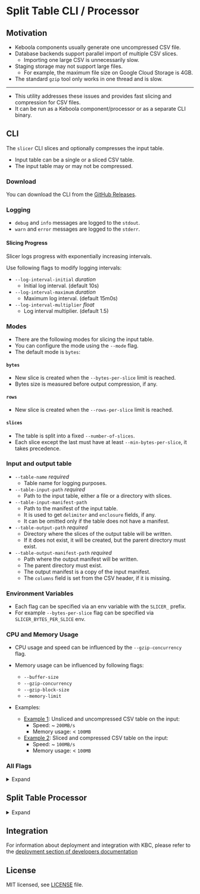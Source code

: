 # Split Table CLI / Processor

## Motivation

- Keboola components usually generate one uncompressed CSV file.
- Database backends support parallel import of multiple CSV slices.
  - Importing one large CSV is unnecessarily slow.
- Staging storage may not support large files.
  - For example, the maximum file size on Google Cloud Storage is 4GB.
- The standard `gzip` tool only works in one thread and is slow.

--------------------

- This utility addresses these issues and provides fast slicing and compression for CSV files.
- It can be run as a Keboola component/processor or as a separate CLI binary.


## CLI

The `slicer` CLI slices and optionally compresses the input table.
- Input table can be a single or a sliced CSV table.
- The input table may or may not be compressed.

### Download

You can download the CLI from the [GitHub Releases](https://github.com/keboola/processor-split-table/releases).

### Logging

- `debug` and `info` messages are logged to the `stdout`.
- `warn` and `error` messages are logged to the `stderr`.


#### Slicing Progress

Slicer logs progress with exponentially increasing intervals.

Use following flags to modify logging intervals:
-  `--log-interval-initial` *duration* 
   - Initial log interval. (default 10s)
-  `--log-interval-maximum` *duration*       
   - Maximum log interval. (default 15m0s)
-  `--log-interval-multiplier` *float*       
   - Log interval multiplier. (default 1.5)

### Modes

- There are the following modes for slicing the input table.
- You can configure the mode using the `--mode` flag.
- The default mode is `bytes`:

#### `bytes`

- New slice is created when the `--bytes-per-slice` limit is reached.
- Bytes size is measured before output compression, if any.

#### `rows`

- New slice is created when the `--rows-per-slice` limit is reached.

#### `slices`

- The table is split into a fixed `--number-of-slices`.
- Each slice except the last must have at least `--min-bytes-per-slice`, it takes precedence.

###  Input and output table

- `--table-name` *required*
  - Table name for logging purposes.
- `--table-input-path` *required*
  -  Path to the input table, either a file or a directory with slices.
- `--table-input-manifest-path`
  - Path to the manifest of the input table.
  - It is used to get `delimiter` and `enclosure` fields, if any.
  - It can be omitted only if the table does not have a manifest.
- `--table-output-path` *required*
  - Directory where the slices of the output table will be written.
  - If it does not exist, it will be created, but the parent directory must exist.
- `--table-output-manifest-path` *required*
  - Path where the output manifest will be written.
  - The parent directory must exist.
  - The output manifest is a copy of the input manifest.
  - The `columns` field is set from the CSV header, if it is missing.

###  Environment Variables

- Each flag can be specified via an env variable with the `SLICER_` prefix.
- For example `--bytes-per-slice` flag can be specified via `SLICER_BYTES_PER_SLICE` env.

###  CPU and Memory Usage

- CPU usage and speed can be influenced by the `--gzip-concurrency` flag.
- Memory usage can be influenced by following flags:
  - `--buffer-size`
  - `--gzip-concurrency`
  - `--gzip-block-size`
  - `--memory-limit`


- Examples:
  - [Example 1](./docs/example1.png): Unsliced and uncompressed CSV table on the input:
    - Speed: ~ `200MB/s`
    - Memory usage: < `100MB`
  - [Example 2](./docs/example2.png): Sliced and compressed CSV table on the input:
    - Speed: ~ `100MB/s`
    - Memory usage: < `100MB`

### All Flags

<details>
  <summary>Expand</summary>

- `--ahead-block-size` *int*
  - Or `SLICER_AHEAD_BLOCK_SIZE` env.
  - Size of a one read ahead input block. (default "1MB")
- `--ahead-blocks` *int*          
  - Or `SLICER_AHEAD_BLOCKS` env.
  - Number of blocks read ahead from an input slice. (default 16)
  - `0` disables read-ahead.
- `--ahead-slices` *int*            
  - Or `SLICER_AHEAD_SLICES` env.
  - Number of input slices opened ahead. (default 1)
- `--buffer-size` *string*
  - Or `SLICER_BUFFER_SIZE` env.
  - Output buffer size when gzip compression is disabled. (default "20MB")
- `--bytes-per-slice` *string*
  - Or `SLICER_BYTES_PER_SLICE` env. 
  - Maximum size of a slice, for "bytes"" mode. (default "500MB")
- `--cpuprofile` *string*                
  - Or `SLICER_CPUPROFILE` env.
  - Write the CPU profile to the specified file.
- `--dump-config`
  - Or `SLICER_DUMP_CONFIG` env.
  - Print all parameters to the STDOUT.
- `--gzip`    
  - Or `SLICER_GZIP` env.
  - Enable gzip compression for slices. (default true)
- `--gzip-block-size` *string*
  - Or `SLICER_GZIP_BLOCK_SIZE` env.
  - Size of the one gzip block; allocated memory = concurrency * block size. (default "2MB")
- `--gzip-concurrency` *int*
  - Or `SLICER_GZIP_CONCURRENCY` env.
  - Number of parallel processed gzip blocks, 0 means the number of CPU threads.
- ` --gzip-level` *int*
  - Or `SLICER_GZIP_LEVEL` env.
  - GZIP compression level, range: 1 best speed - 9 best compression. (default 2)
- `--help`    
  - Or `SLICER_HELP` env.
  - Print help.
- `--memory-limit` *string*
  - Or `SLICER_MEMORY_LIMIT` env.
  - Soft memory limit, GOMEMLIMIT. (default "256MB")
- `--min-bytes-per-slice` *string*
  - Or `SLICER_MIN_BYTES_PER_SLICE` env.
  - Minimum size of a slice, for "slices" mode. (default "4MB")
-  `--log-interval-initial` *duration*
  - Or `SLICER_LOG_INTERVAL_INITIAL`. 
  - Initial log interval. (default 10s)
-  `--log-interval-maximum` *duration*
  - Or `SLICER_LOG_INTERVAL_MAXIMUM`.
  - Maximum log interval. (default 15m0s)
-  `--log-interval-multiplier` *float*
  - Or `SLICER_LOG_INTERVAL_MULTIPLIER`.
  - Log interval multiplier. (default 1.5)
- `--mode` *string*
  - Or `SLICER_MODE` env.
  - bytes, rows, or slices (default "bytes")
- `--number-of-slices` *int*
  - Or `SLICER_NUMBER_OF_SLICES` env.
  - Number of slices, for "slices" mode. (default 60)
- `--rows-per-slice` *int*
  - Or `SLICER_ROWS_PER_SLICE` env.
  - Maximum number of rows per slice, for "rows" mode. (default 1000000)
- `--table-input-manifest-path` *string*
  - Or `SLICER_TABLE_INPUT_MANIFEST_PATH` env.
  - Path to the manifest describing the input table, if any.
- `--table-input-path` *string*           
  - Or `SLICER_TABLE_INPUT_PATH` env.
  - Path to the input table, either a file or a directory with slices.
- `--table-name` *string*                 
  - Or `SLICER_TABLE_NAME` env.
  - Table name for logging purposes.
- `--table-output-manifest-path` *string*   
  - Or `SLICER_TABLE_OUTPUT_MANIFEST_PATH` env.
  - Path where the output manifest will be written.
- `--table-output-path` *string`           
  - Or `SLICER_TABLE_OUTPUT_PATH` env.
  - Directory where the slices of the output table will be written.

</details>


## Split Table Processor

<details>
  <summary>Expand</summary>

- Takes all CSV files in `/data/in/tables` and converts them to [sliced tables](https://developers.keboola.com/extend/common-interface/folders/#sliced-tables).
- The default slice size is `500MB`, the number of rows per slice can also be configured.
- The approximate speed in Keboola Connection is `200 MB / s` (if `gzip` disabled).
- Manifest is created if needed. Original manifest's keys are preserved.
- Header from CSV table is moved to manifest's `columns` key if input table is not headless.
- CSV delimiter and enclosure are loaded from manifest if set.
- Files and already sliced tables are copied without change.

## Usage

It supports optional parameters:

- `mode` - enum (`bytes`, `rows`, `slices`), default `bytes`
- `bytesPerSlice` (`string`/`int`) - for `mode = bytes`, maximum size of the one slice in bytes before compression, default `500MB`
- `rowsPerSlice` (`int`) - for `mode = rows`, maximum rows in the one slice, default `1 000 000`
- `numberOfSlices` (`int`) - for `mode = slices`, fixed number of slices, default `60`
- `minBytesPerSlice` (`string`/`int`) - for `mode = slices`, minimum size of the one slice in bytes before compression, default `4MB`.
- `gzip` (`bool`) - enable gzip compression, default `true`
- `gzipLevel` (`int`) - compression level, min `1` - the best speed), max `9` - the best compression, default `2`

## Sample configurations

Default parameters (`500 MB` per slice, gzip enabled):

```json
{
  "definition": {
    "component": "keboola.processor-split-table"
  }
}
```

Bytes mode:

```json
{
  "definition": {
    "component": "keboola.processor-split-table"
  },
  "parameters": {
    "mode": "bytes",
    "bytesPerSlice": "100MB"
  }
}
```

Rows mode:
```json
{
  "definition": {
    "component": "keboola.processor-split-table"
  },
  "parameters": {
    "mode": "rows",
    "rowsPerSlice": 5000000
  }
}
```

Slices mode:
```json
{
  "definition": {
    "component": "keboola.processor-split-table"
  },
  "parameters": {
    "mode": "slices",
    "numberOfSlices": 30,
    "minBytesPerSlice": "10MB"
  }
}
```

## Development

Clone this repository and init the workspace with following command:

```
git clone https://github.com/keboola/processor-split-table
cd processor-split-table
docker-compose build
```

Run the test suite and download the dependencies using this command:

```
docker-compose run --rm -u "$UID:$GID" dev make ci
```


Run bash in the container:

```
docker-compose run --rm -u "$UID:$GID" dev bash
```

</details>

## Integration

For information about deployment and integration with KBC, please refer to
the [deployment section of developers documentation](https://developers.keboola.com/extend/component/deployment/)

## License

MIT licensed, see [LICENSE](./LICENSE) file.
